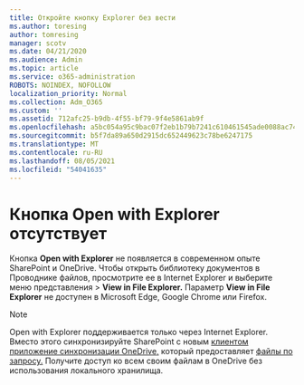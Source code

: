 ```yaml
---
title: Откройте кнопку Explorer без вести
ms.author: toresing
author: tomresing
manager: scotv
ms.date: 04/21/2020
ms.audience: Admin
ms.topic: article
ms.service: o365-administration
ROBOTS: NOINDEX, NOFOLLOW
localization_priority: Normal
ms.collection: Adm_O365
ms.custom: ''
ms.assetid: 712afc25-b9db-4f55-bf79-9f4e5861ab9f
ms.openlocfilehash: a5bc054a95c9bac07f2eb1b79b7241c610461545ade0088ac74254e6ae4169ae
ms.sourcegitcommit: b5f7da89a650d2915dc652449623c78be6247175
ms.translationtype: MT
ms.contentlocale: ru-RU
ms.lasthandoff: 08/05/2021
ms.locfileid: "54041635"
---
```

# <a name="the-open-with-explorer-button-is-missing"></a>Кнопка Open with Explorer отсутствует

Кнопка **Open with Explorer** не появляется в современном опыте SharePoint и OneDrive. Чтобы открыть библиотеку документов в Проводнике файлов, просмотрите ее в Internet Explorer и выберите меню представления \> **View in File Explorer.** Параметр **View in File Explorer** не доступен в Microsoft Edge, Google Chrome или Firefox. 
  
> [!NOTE]
> Open with Explorer поддерживается только через Internet Explorer. Вместо этого синхронизируйте SharePoint с новым [клиентом приложение синхронизации OneDrive,](https://support.office.com/article/6de9ede8-5b6e-4503-80b2-6190f3354a88.aspx) который предоставляет [файлы по запросу.](https://support.office.com/article/0e6860d3-d9f3-4971-b321-7092438fb38e.aspx) Получите доступ ко всем своим файлам в OneDrive без использования локального хранилища. 
  

